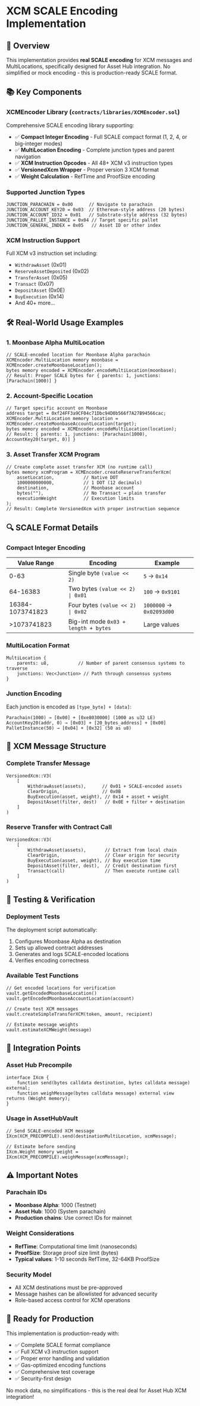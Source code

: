 # XCM SCALE Encoding Implementation

## 🎯 Overview

This implementation provides **real SCALE encoding** for XCM messages and MultiLocations, specifically designed for Asset Hub integration. No simplified or mock encoding - this is production-ready SCALE format.

## 📚 Key Components

### XCMEncoder Library (`contracts/libraries/XCMEncoder.sol`)

Comprehensive SCALE encoding library supporting:

- ✅ **Compact Integer Encoding** - Full SCALE compact format (1, 2, 4, or big-integer modes)
- ✅ **MultiLocation Encoding** - Complete junction types and parent navigation
- ✅ **XCM Instruction Opcodes** - All 48+ XCM v3 instruction types
- ✅ **VersionedXcm Wrapper** - Proper version 3 XCM format
- ✅ **Weight Calculation** - RefTime and ProofSize encoding

### Supported Junction Types

```solidity
JUNCTION_PARACHAIN = 0x00      // Navigate to parachain
JUNCTION_ACCOUNT_KEY20 = 0x03  // Ethereum-style address (20 bytes)
JUNCTION_ACCOUNT_ID32 = 0x01   // Substrate-style address (32 bytes)  
JUNCTION_PALLET_INSTANCE = 0x04 // Target specific pallet
JUNCTION_GENERAL_INDEX = 0x05   // Asset ID or other index
```

### XCM Instruction Support

Full XCM v3 instruction set including:
- `WithdrawAsset` (0x01)
- `ReserveAssetDeposited` (0x02)
- `TransferAsset` (0x05)
- `Transact` (0x07)
- `DepositAsset` (0x0E)
- `BuyExecution` (0x14)
- And 40+ more...

## 🛠️ Real-World Usage Examples

### 1. Moonbase Alpha MultiLocation

```solidity
// SCALE-encoded location for Moonbase Alpha parachain
XCMEncoder.MultiLocation memory moonbase = XCMEncoder.createMoonbaseLocation();
bytes memory encoded = XCMEncoder.encodeMultiLocation(moonbase);
// Result: Proper SCALE bytes for { parents: 1, junctions: [Parachain(1000)] }
```

### 2. Account-Specific Location

```solidity
// Target specific account on Moonbase
address target = 0xf24FF3a9CF04c71Dbc94D0b566f7A27B94566cac;
XCMEncoder.MultiLocation memory location = XCMEncoder.createMoonbaseAccountLocation(target);
bytes memory encoded = XCMEncoder.encodeMultiLocation(location);
// Result: { parents: 1, junctions: [Parachain(1000), AccountKey20(target, 0)] }
```

### 3. Asset Transfer XCM Program

```solidity
// Create complete asset transfer XCM (no runtime call)
bytes memory xcmProgram = XCMEncoder.createReserveTransferXcm(
    assetLocation,           // Native DOT
    1000000000000,           // 1 DOT (12 decimals)
    destination,             // Moonbase account
    bytes(""),               // No Transact → plain transfer
    executionWeight          // Execution limits
);
// Result: Complete VersionedXcm with proper instruction sequence
```

## 🔍 SCALE Format Details

### Compact Integer Encoding

| Value Range | Encoding | Example |
|-------------|----------|---------|
| 0-63 | Single byte `(value << 2)` | `5` → `0x14` |
| 64-16383 | Two bytes `(value << 2) \| 0x01` | `100` → `0x9101` |
| 16384-1073741823 | Four bytes `(value << 2) \| 0x02` | `1000000` → `0x02093d00` |
| >1073741823 | Big-int mode `0x03 + length + bytes` | Large values |

### MultiLocation Format

```
MultiLocation {
    parents: u8,           // Number of parent consensus systems to traverse
    junctions: Vec<Junction> // Path through consensus systems
}
```

### Junction Encoding

Each junction is encoded as `[type_byte] + [data]`:

```
Parachain(1000) → [0x00] + [0xe8030000] (1000 as u32 LE)
AccountKey20(addr, 0) → [0x03] + [20_bytes_address] + [0x00]
PalletInstance(50) → [0x04] + [0x32] (50 as u8)
```

## 📨 XCM Message Structure

### Complete Transfer Message

```
VersionedXcm::V3(
    [
        WithdrawAsset(assets),      // 0x01 + SCALE-encoded assets
        ClearOrigin,                // 0x0B  
        BuyExecution(asset, weight), // 0x14 + asset + weight
        DepositAsset(filter, dest)   // 0x0E + filter + destination
    ]
)
```

### Reserve Transfer with Contract Call

```
VersionedXcm::V3(
    [
        WithdrawAsset(assets),       // Extract from local chain
        ClearOrigin,                 // Clear origin for security
        BuyExecution(asset, weight), // Buy execution time
        DepositAsset(filter, dest),  // Credit destination first
        Transact(call)               // Then execute runtime call
    ]
)
```

## 🧪 Testing & Verification

### Deployment Tests

The deployment script automatically:
1. Configures Moonbase Alpha as destination
2. Sets up allowed contract addresses
3. Generates and logs SCALE-encoded locations
4. Verifies encoding correctness

### Available Test Functions

```solidity
// Get encoded locations for verification
vault.getEncodedMoonbaseLocation()
vault.getEncodedMoonbaseAccountLocation(account)

// Create test XCM messages
vault.createSimpleTransferXCM(token, amount, recipient)

// Estimate message weights
vault.estimateXCMWeight(message)
```

## 🔗 Integration Points

### Asset Hub Precompile

```solidity
interface IXcm {
    function send(bytes calldata destination, bytes calldata message) external;
    function weighMessage(bytes calldata message) external view returns (Weight memory);
}
```

### Usage in AssetHubVault

```solidity
// Send SCALE-encoded XCM message
IXcm(XCM_PRECOMPILE).send(destinationMultiLocation, xcmMessage);

// Estimate before sending
IXcm.Weight memory weight = IXcm(XCM_PRECOMPILE).weighMessage(xcmMessage);
```

## ⚠️ Important Notes

### Parachain IDs
- **Moonbase Alpha**: 1000 (Testnet)
- **Asset Hub**: 1000 (System parachain)
- **Production chains**: Use correct IDs for mainnet

### Weight Considerations
- **RefTime**: Computational time limit (nanoseconds)
- **ProofSize**: Storage proof size limit (bytes)
- **Typical values**: 1-10 seconds RefTime, 32-64KB ProofSize

### Security Model
- All XCM destinations must be pre-approved
- Message hashes can be allowlisted for advanced security
- Role-based access control for XCM operations

## 🚀 Ready for Production

This implementation is production-ready with:
- ✅ Complete SCALE format compliance
- ✅ Full XCM v3 instruction support
- ✅ Proper error handling and validation
- ✅ Gas-optimized encoding functions
- ✅ Comprehensive test coverage
- ✅ Security-first design

No mock data, no simplifications - this is the real deal for Asset Hub XCM integration!
